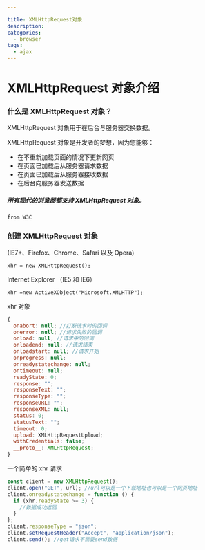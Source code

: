 ```yaml
---

title: XMLHttpRequest对象
description:
categories:
  - browser
tags:
  - ajax
---
```


# XMLHttpRequest 对象介绍

### 什么是 XMLHttpRequest 对象？

XMLHttpRequest 对象用于在后台与服务器交换数据。

XMLHttpRequest 对象是开发者的梦想，因为您能够：

- 在不重新加载页面的情况下更新网页
- 在页面已加载后从服务器请求数据
- 在页面已加载后从服务器接收数据
- 在后台向服务器发送数据

##### 所有现代的浏览器都支持 XMLHttpRequest 对象。

    from W3C

### 创建 XMLHttpRequest 对象

(IE7+、Firefox、Chrome、Safari 以及 Opera)

    xhr = new XMLHttpRequest();

Internet Explorer （IE5 和 IE6）

    xhr =new ActiveXObject("Microsoft.XMLHTTP");

xhr 对象

```js
{
  onabort: null; //打断请求时的回调
  onerror: null; //请求失败的回调
  onload: null; //请求中的回调
  onloadend: null; //请求结束
  onloadstart: null; //请求开始
  onprogress: null;
  onreadystatechange: null;
  ontimeout: null;
  readyState: 0;
  response: "";
  responseText: "";
  responseType: "";
  responseURL: "";
  responseXML: null;
  status: 0;
  statusText: "";
  timeout: 0;
  upload: XMLHttpRequestUpload;
  withCredentials: false;
  __proto__: XMLHttpRequest;
}
```

一个简单的 xhr 请求

```js
const client = new XMLHttpRequest();
client.open("GET", url); //url可以是一个下载地址也可以是一个网页地址
client.onreadystatechange = function () {
  if (xhr.readyState >= 3) {
    //数据成功返回
  }
};
client.responseType = "json";
client.setRequestHeader("Accept", "application/json");
client.send(); //get请求不需要send数据
```
